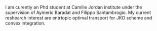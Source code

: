 I am curently an Phd student at Camille Jordan institute under the supervision of Aymeric Baradat and Filippo Santambrogio. My current reshearch interest are entrtopic optimal transport for JKO scheme and convex integration.
